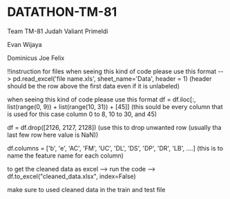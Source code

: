 # DATATHON-TM-81

Team TM-81
Judah Valiant Primeldi

Evan Wijaya

Dominicus Joe Felix

!!instruction for files
when seeing this kind of code please use this format --> pd.read_excel('file name.xls', sheet_name='Data', header = 1) (header should be the row above the first data even if it is unlabeled)

when seeing this kind of code please use this format df = df.iloc[:, list(range(0, 9)) + list(range(10, 31)) + [45]] (this sould be every column that is used for this case column 0 to 8, 10 to 30, and 45)

df = df.drop([2126, 2127, 2128]) (use this to drop unwanted row (usually tha last few row here value is NaN))

df.columns = ['b', 'e', 'AC', 'FM', 'UC', 'DL', 'DS', 'DP', 'DR', 'LB', ....] (this is to name the feature name for each column)

to get the cleaned data as excel --> run the code --> df.to_excel("cleaned_data.xlsx", index=False)

make sure to used cleaned data in the train and test file
